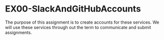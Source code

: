 # EX00-SlackAndGitHubAccounts
The purpose of this assignment is to create accounts for these services. We will use these services through out the term to communicate and submit assignments.
